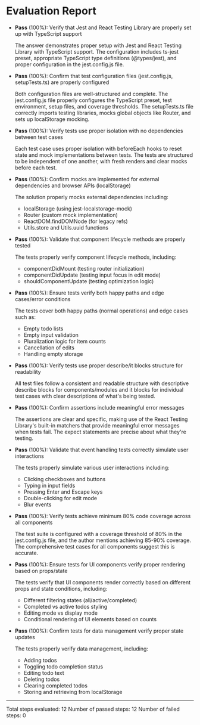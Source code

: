 # Evaluation Report

- **Pass** (100%): Verify that Jest and React Testing Library are properly set up with TypeScript support
  
  The answer demonstrates proper setup with Jest and React Testing Library with TypeScript support. The configuration includes ts-jest preset, appropriate TypeScript type definitions (@types/jest), and proper configuration in the jest.config.js file.

- **Pass** (100%): Confirm that test configuration files (jest.config.js, setupTests.ts) are properly configured
  
  Both configuration files are well-structured and complete. The jest.config.js file properly configures the TypeScript preset, test environment, setup files, and coverage thresholds. The setupTests.ts file correctly imports testing libraries, mocks global objects like Router, and sets up localStorage mocking.

- **Pass** (100%): Verify tests use proper isolation with no dependencies between test cases
  
  Each test case uses proper isolation with beforeEach hooks to reset state and mock implementations between tests. The tests are structured to be independent of one another, with fresh renders and clear mocks before each test.

- **Pass** (100%): Confirm mocks are implemented for external dependencies and browser APIs (localStorage)
  
  The solution properly mocks external dependencies including:
  - localStorage (using jest-localstorage-mock)
  - Router (custom mock implementation)
  - ReactDOM.findDOMNode (for legacy refs)
  - Utils.store and Utils.uuid functions

- **Pass** (100%): Validate that component lifecycle methods are properly tested
  
  The tests properly verify component lifecycle methods, including:
  - componentDidMount (testing router initialization)
  - componentDidUpdate (testing input focus in edit mode)
  - shouldComponentUpdate (testing optimization logic)

- **Pass** (100%): Ensure tests verify both happy paths and edge cases/error conditions
  
  The tests cover both happy paths (normal operations) and edge cases such as:
  - Empty todo lists
  - Empty input validation
  - Pluralization logic for item counts
  - Cancellation of edits
  - Handling empty storage

- **Pass** (100%): Verify tests use proper describe/it blocks structure for readability
  
  All test files follow a consistent and readable structure with descriptive describe blocks for components/modules and it blocks for individual test cases with clear descriptions of what's being tested.

- **Pass** (100%): Confirm assertions include meaningful error messages
  
  The assertions are clear and specific, making use of the React Testing Library's built-in matchers that provide meaningful error messages when tests fail. The expect statements are precise about what they're testing.

- **Pass** (100%): Validate that event handling tests correctly simulate user interactions
  
  The tests properly simulate various user interactions including:
  - Clicking checkboxes and buttons
  - Typing in input fields
  - Pressing Enter and Escape keys
  - Double-clicking for edit mode
  - Blur events

- **Pass** (100%): Verify tests achieve minimum 80% code coverage across all components
  
  The test suite is configured with a coverage threshold of 80% in the jest.config.js file, and the author mentions achieving 85-90% coverage. The comprehensive test cases for all components suggest this is accurate.

- **Pass** (100%): Ensure tests for UI components verify proper rendering based on props/state
  
  The tests verify that UI components render correctly based on different props and state conditions, including:
  - Different filtering states (all/active/completed)
  - Completed vs active todos styling
  - Editing mode vs display mode
  - Conditional rendering of UI elements based on counts

- **Pass** (100%): Confirm tests for data management verify proper state updates
  
  The tests properly verify data management, including:
  - Adding todos
  - Toggling todo completion status
  - Editing todo text
  - Deleting todos
  - Clearing completed todos
  - Storing and retrieving from localStorage

---

Total steps evaluated: 12
Number of passed steps: 12
Number of failed steps: 0